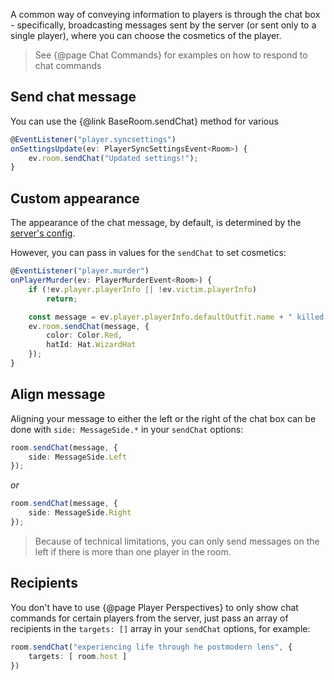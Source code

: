A common way of conveying information to players is through the chat box - specifically, broadcasting messages sent by the server (or sent only to a single player), where you can choose the cosmetics of the player.

> See {@page Chat Commands} for examples on how to respond to chat commands

## Send chat message
You can use the {@link BaseRoom.sendChat} method for various
```ts
@EventListener("player.syncsettings")
onSettingsUpdate(ev: PlayerSyncSettingsEvent<Room>) {
    ev.room.sendChat("Updated settings!");
}
```

## Custom appearance
The appearance of the chat message, by default, is determined by the [server's config](https://skeldjs.github.io/Hindenburg/pages/Getting%20Started/Configuration.html#roomsserverplayer).

However, you can pass in values for the `sendChat` to set cosmetics:
```ts
@EventListener("player.murder")
onPlayerMurder(ev: PlayerMurderEvent<Room>) {
    if (!ev.player.playerInfo || !ev.victim.playerInfo)
        return;

    const message = ev.player.playerInfo.defaultOutfit.name + " killed " = ev.victim.playerInfo.defaultOutfit.name;
    ev.room.sendChat(message, {
        color: Color.Red,
        hatId: Hat.WizardHat
    });
}
```

## Align message
Aligning your message to either the left or the right of the chat box can be done with `side: MessageSide.*` in your `sendChat` options:
```ts
room.sendChat(message, {
    side: MessageSide.Left
});
```
_or_
```ts
room.sendChat(message, {
    side: MessageSide.Right
});
```

> Because of technical limitations, you can only send messages on the left if there is more than one player in the room.

## Recipients
You don't have to use {@page Player Perspectives} to only show chat commands for certain players from the server, just pass an array of recipients in the `targets: []` array in your `sendChat` options, for example:
```ts
room.sendChat("experiencing life through he postmodern lens", {
    targets: [ room.host ]
})
```
